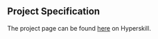 ## Project Specification

The project page can be found [here](https://hyperskill.org/projects/79?track=2) on Hyperskill.